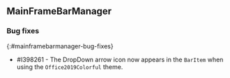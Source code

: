 ## MainFrameBarManager

### Bug fixes
{:#mainframebarmanager-bug-fixes}

* \#I398261 - The DropDown arrow icon now appears in the `BarItem` when using the `Office2019Colorful` theme.